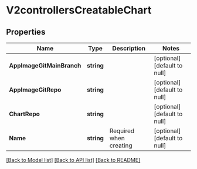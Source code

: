 # V2controllersCreatableChart

## Properties
Name | Type | Description | Notes
------------ | ------------- | ------------- | -------------
**AppImageGitMainBranch** | **string** |  | [optional] [default to null]
**AppImageGitRepo** | **string** |  | [optional] [default to null]
**ChartRepo** | **string** |  | [optional] [default to null]
**Name** | **string** | Required when creating | [optional] [default to null]

[[Back to Model list]](../README.md#documentation-for-models) [[Back to API list]](../README.md#documentation-for-api-endpoints) [[Back to README]](../README.md)


